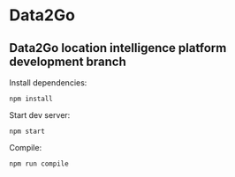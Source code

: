 # Data2Go
Data2Go location intelligence platform development branch
---

Install dependencies:
```
npm install
```

Start dev server:
```
npm start
```

Compile:
```
npm run compile
```